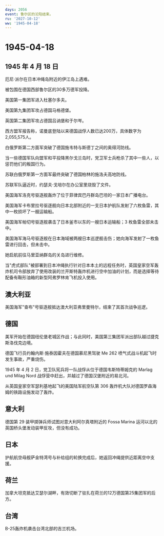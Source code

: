 ```yaml
---
days: 2056
event: 鲁尔区的沦陷结束。
ru: '2027-10-12'
ww: '1945-04-18'
---
```


# 1945-04-18

## 1945 年 4 月 18 日

厄尼·派尔在日本冲绳岛附近的伊江岛上遇难。

被包围在德国西部鲁尔区的30多万德军投降。

美国第一集团军进入杜塞尔多夫。

美国第九集团军攻占德国马格德堡。

英国第二集团军攻占德国吕讷堡和于尔岑。

西方盟军报告称，诺曼底登陆以来德国战俘人数已达200万，具体数字为2,055,575人。

白俄罗斯第二方面军突破了德国施韦特与斯德丁之间的奥得河防线。

当一些德国军队向盟军和平投降黑尔戈兰岛时，党卫军士兵枪杀了其中一些人，以惩罚他们的叛国行为。

苏联白俄罗斯第一方面军最终突破了德国柏林的施洛夫高地防线。

苏联军队逼近时，约瑟夫·戈培尔在办公室里烧毁了文件。

美国海军洛克号驱逐舰轰炸了位于菲律宾巴丹群岛巴坦的一家日本广播电台。

美国海军卡布里拉号驱逐舰向日本北部附近的一支日本护航队发射了六枚鱼雷，其中一枚损坏了一艘运输船。

美国海军帕切号驱逐舰袭击了日本釜市以东的一艘日本运输船；3
枚鱼雷全部未击中。

美国海军海马号驱逐舰在日本海域被两艘日本巡逻舰击伤；她向海军发射了一枚鱼雷进行回击，但未击中。

她启航前往马里亚纳群岛的关岛进行维修。

当"虎式部队"被部署到日本冲绳执行针对日本本土的远程任务时，英国皇家空军轰炸机司令部放弃了使用改装的兰开斯特轰炸机进行空中加油的计划，而是选择等待配备有鞍形油箱的新型阿弗罗林肯飞机投入使用。

## 澳大利亚

美国海军"查布"号驱逐舰抵达澳大利亚弗里曼特尔，结束了其首次战争巡逻。

## 德国

美军开始在德国纽伦堡老城区作战；与此同时，美国第三集团军派出部队越过捷克斯洛伐克边境。

德国飞行员约翰内斯·施泰因霍夫在德国慕尼黑驾驶 Me 262
喷气式战斗机起飞时发生事故，严重烧伤。

1945 年 4 月 2 日，党卫队宪兵将一队战俘从位于德国韦斯特蒂姆克的 Marlag
und Milag Nord 战俘营中赶出，并越过了德国汉堡附近的易北河。

从英国皇家空军瑟利基地起飞的美国陆军航空队第 306
轰炸机大队对德国罗森海姆的铁路设施发动了轰炸。

## 意大利

德国第 29 装甲掷弹兵师试图对意大利阿尔真塔附近的 Fossa Marina
运河以北的英国桥头堡发动装甲反攻，但没有成功。

## 日本

护航航空母舰萨金特湾号与补给组的轮换完成后，她返回冲绳提供近距离空中支援。

## 荷兰

加拿大坦克抵达艾瑟尔湖畔，有效切断了驻扎在荷兰的12万德国第25集团军的后方。

## 台湾

B-25轰炸机袭击台湾北部的吉兰机场。